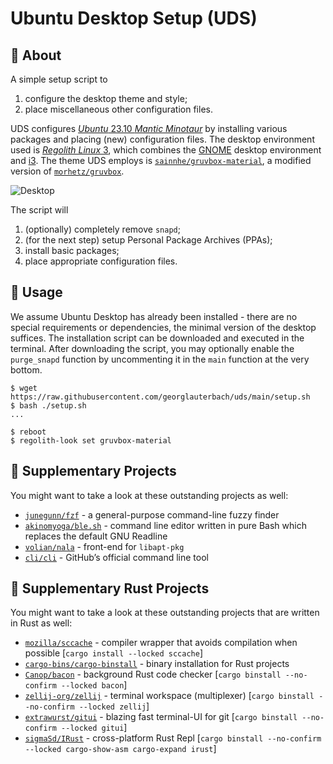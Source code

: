 # Ubuntu Desktop Setup (UDS)

## :page_with_curl: About

A simple setup script to

1. configure the desktop theme and style;
2. place miscellaneous other configuration files.

UDS configures [_Ubuntu_ 23.10 _Mantic Minotaur_][ubuntu-23.10] by installing various packages and placing (new) configuration files. The desktop environment used is [_Regolith Linux_ 3][regolith], which combines the [GNOME] desktop environment and [i3]. The theme UDS employs is [`sainnhe/gruvbox-material`](https://github.com/sainnhe/gruvbox-material), a modified version of [`morhetz/gruvbox`](https://github.com/morhetz/gruvbox).

![Desktop](files/.show-off/desktop.gif)

The script will

1. (optionally) completely remove `snapd`;
2. (for the next step) setup Personal Package Archives (PPAs);
3. install basic packages;
4. place appropriate configuration files.

[ubuntu-23.10]: https://releases.ubuntu.com/23.10/
[regolith]: https://regolith-desktop.com/
[GNOME]: https://www.gnome.org/
[i3]: https://i3wm.org/

## :rocket: Usage

We assume Ubuntu Desktop has already been installed - there are no special requirements or dependencies, the minimal version of the desktop suffices. The installation script can be downloaded and executed in the terminal. After downloading the script, you may optionally enable the `purge_snapd` function by uncommenting it in the `main` function at the very bottom.

```console
$ wget https://raw.githubusercontent.com/georglauterbach/uds/main/setup.sh
$ bash ./setup.sh
...

$ reboot
$ regolith-look set gruvbox-material
```

## :mega: Supplementary Projects

You might want to take a look at these outstanding projects as well:

- [`junegunn/fzf`](https://github.com/junegunn/fzf) - a general-purpose command-line fuzzy finder
- [`akinomyoga/ble.sh`](https://github.com/akinomyoga/ble.sh) - command line editor written in pure Bash which replaces the default GNU Readline
- [`volian/nala`](https://gitlab.com/volian/nala) - front-end for `libapt-pkg`
- [`cli/cli`](https://github.com/cli/cli/blob/trunk/docs/install_linux.md) - GitHub’s official command line tool

## :crab: Supplementary Rust Projects

You might want to take a look at these outstanding projects that are written in Rust as well:

- [`mozilla/sccache`](https://github.com/mozilla/sccache) - compiler wrapper that avoids compilation when possible \[`cargo install --locked sccache`\]
- [`cargo-bins/cargo-binstall`](https://github.com/cargo-bins/cargo-binstall) - binary installation for Rust projects
- [`Canop/bacon`](https://github.com/Canop/bacon) - background Rust code checker \[`cargo binstall --no-confirm --locked bacon`\]
- [`zellij-org/zellij`](https://github.com/zellij-org/zellij) - terminal workspace (multiplexer) \[`cargo binstall --no-confirm --locked zellij`\]
- [`extrawurst/gitui`](https://github.com/extrawurst/gitui) - blazing fast terminal-UI for git \[`cargo binstall --no-confirm --locked gitui`\]
- [`sigmaSd/IRust`](https://<github.com/sigmaSd/IRust) -  cross-platform Rust Repl \[`cargo binstall --no-confirm --locked cargo-show-asm cargo-expand irust`\]
